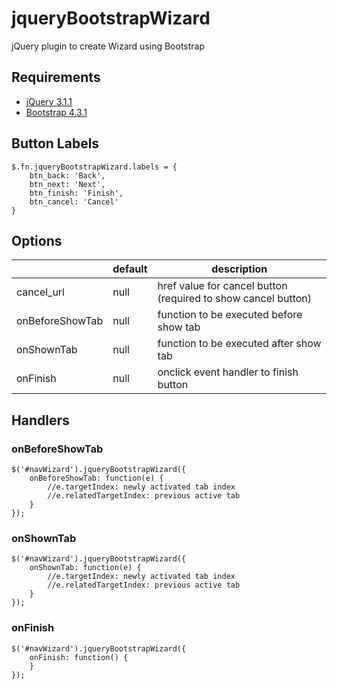 # jqueryBootstrapWizard

jQuery plugin to create Wizard using Bootstrap

## Requirements
- [jQuery 3.1.1](https://code.jquery.com/jquery-3.3.1.min.js)
- [Bootstrap 4.3.1](https://github.com/twbs/bootstrap/releases/download/v4.1.3/bootstrap-4.1.3-dist.zip)

## Button Labels

    $.fn.jqueryBootstrapWizard.labels = {
	    btn_back: 'Back',
	    btn_next: 'Next',
	    btn_finish: 'Finish',
	    btn_cancel: 'Cancel'
    }

## Options
|  | default | description |
|--|--|--|
| cancel_url|null|href value for cancel button (required to show cancel button)
| onBeforeShowTab|null|function to be executed before show tab
| onShownTab|null|function to be executed after show tab
| onFinish|null|onclick event handler to finish button

## Handlers
### onBeforeShowTab

    $('#navWizard').jqueryBootstrapWizard({
	    onBeforeShowTab: function(e) {
		    //e.targetIndex: newly activated tab index
		    //e.relatedTargetIndex: previous active tab
	    }
    });

### onShownTab
    $('#navWizard').jqueryBootstrapWizard({
	    onShownTab: function(e) {
		    //e.targetIndex: newly activated tab index
		    //e.relatedTargetIndex: previous active tab
	    }
    });

### onFinish
    $('#navWizard').jqueryBootstrapWizard({
	    onFinish: function() {
	    }
    });
